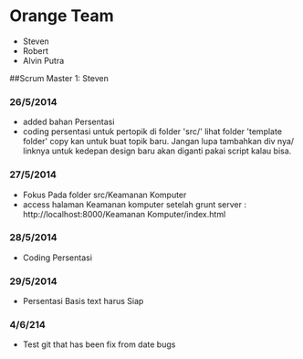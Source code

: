 Orange Team
=======================
 - Steven
 - Robert
 - Alvin Putra

##Scrum Master 1: Steven

### 26/5/2014
 - added bahan Persentasi
 - coding persentasi untuk pertopik di folder 'src/' lihat folder 'template folder' copy kan untuk buat topik baru. Jangan lupa tambahkan div nya/ linknya untuk kedepan design baru akan diganti pakai script kalau bisa.

### 27/5/2014
 - Fokus Pada folder src/Keamanan Komputer
 - access halaman Keamanan komputer setelah grunt server : http://localhost:8000/Keamanan Komputer/index.html

### 28/5/2014
 - Coding Persentasi

### 29/5/2014
 - Persentasi Basis text harus Siap	

### 4/6/214
 - Test git that has been fix from date bugs
